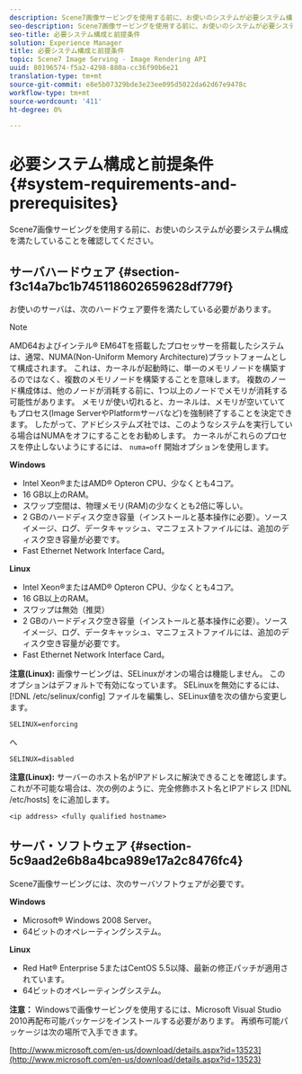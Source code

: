 ```yaml
---
description: Scene7画像サービングを使用する前に、お使いのシステムが必要システム構成を満たしていることを確認してください。
seo-description: Scene7画像サービングを使用する前に、お使いのシステムが必要システム構成を満たしていることを確認してください。
seo-title: 必要システム構成と前提条件
solution: Experience Manager
title: 必要システム構成と前提条件
topic: Scene7 Image Serving - Image Rendering API
uuid: 80196574-f5a2-4298-880a-cc36f90b6e21
translation-type: tm+mt
source-git-commit: e8e5b07329bde3e23ee095d5022da62d67e9478c
workflow-type: tm+mt
source-wordcount: '411'
ht-degree: 0%

---
```



# 必要システム構成と前提条件{#system-requirements-and-prerequisites}

Scene7画像サービングを使用する前に、お使いのシステムが必要システム構成を満たしていることを確認してください。

## サーバハードウェア {#section-f3c14a7bc1b745118602659628df779f}

お使いのサーバは、次のハードウェア要件を満たしている必要があります。

>[!NOTE]
>
>AMD64およびインテル® EM64Tを搭載したプロセッサーを搭載したシステムは、通常、NUMA(Non-Uniform Memory Architecture)プラットフォームとして構成されます。 これは、カーネルが起動時に、単一のメモリノードを構築するのではなく、複数のメモリノードを構築することを意味します。 複数のノード構成体は、他のノードが消耗する前に、1つ以上のノードでメモリが消耗する可能性があります。 メモリが使い切れると、カーネルは、メモリが空いていてもプロセス(Image ServerやPlatformサーバなど)を強制終了することを決定できます。 したがって、アドビシステムズ社では、このようなシステムを実行している場合はNUMAをオフにすることをお勧めします。 カーネルがこれらのプロセスを停止しないようにするには、 `numa=off` 開始オプションを使用します。

**Windows**

* Intel Xeon®またはAMD® Opteron CPU、少なくとも4コア。
* 16 GB以上のRAM。
* スワップ空間は、物理メモリ(RAM)の少なくとも2倍に等しい。
* 2 GBのハードディスク空き容量（インストールと基本操作に必要）。ソースイメージ、ログ、データキャッシュ、マニフェストファイルには、追加のディスク空き容量が必要です。
* Fast Ethernet Network Interface Card。

**Linux**

* Intel Xeon®またはAMD® Opteron CPU、少なくとも4コア。
* 16 GB以上のRAM。
* スワップは無効（推奨）
* 2 GBのハードディスク空き容量（インストールと基本操作に必要）。ソースイメージ、ログ、データキャッシュ、マニフェストファイルには、追加のディスク空き容量が必要です。
* Fast Ethernet Network Interface Card。

**注意(Linux):** 画像サービングは、SELinuxがオンの場合は機能しません。 このオプションはデフォルトで有効になっています。 SELinuxを無効にするには、 [!DNL /etc/selinux/config] ファイルを編集し、SELinux値を次の値から変更します。

`SELINUX=enforcing`

へ

`SELINUX=disabled`

**注意(Linux):** サーバーのホスト名がIPアドレスに解決できることを確認します。 これが不可能な場合は、次の例のように、完全修飾ホスト名とIPアドレス [!DNL /etc/hosts] をに追加します。

`<ip address> <fully qualified hostname>`

## サーバ・ソフトウェア {#section-5c9aad2e6b8a4bca989e17a2c8476fc4}

Scene7画像サービングには、次のサーバソフトウェアが必要です。

**Windows**

* Microsoft® Windows 2008 Server。
* 64ビットのオペレーティングシステム。

**Linux**

* Red Hat® Enterprise 5またはCentOS 5.5以降、最新の修正パッチが適用されています。
* 64ビットのオペレーティングシステム。

**注意：** Windowsで画像サービングを使用するには、Microsoft Visual Studio 2010再配布可能パッケージをインストールする必要があります。 再頒布可能パッケージは次の場所で入手できます。

[http://www.microsoft.com/en-us/download/details.aspx?id=13523](http://www.microsoft.com/en-us/download/details.aspx?id=13523)

